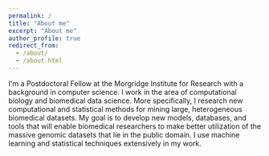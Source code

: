 ```yaml
---
permalink: /
title: "About me"
excerpt: "About me"
author_profile: true
redirect_from: 
  - /about/
  - /about.html
---
```


I'm a Postdoctoral Fellow at the Morgridge Institute for Research with a background in computer science. I work in the area of computational biology and biomedical data science. More specifically, I research new computational and statistical methods for mining large, heterogeneous biomedical datasets. My goal is to develop new models, databases, and tools that will enable biomedical researchers to make better utilization of the massive genomic datasets that lie in the public domain. I use machine learning and statistical techniques extensively in my work. 
